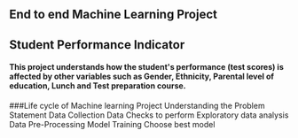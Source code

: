 ## End to end Machine Learning Project

## Student Performance Indicator
#### This project understands how the student's performance (test scores) is affected by other variables such as Gender, Ethnicity, Parental level of education, Lunch and Test preparation course.
###Life cycle of Machine learning Project
Understanding the Problem Statement
Data Collection
Data Checks to perform
Exploratory data analysis
Data Pre-Processing
Model Training
Choose best model
